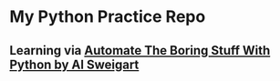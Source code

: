 # My Python Practice Repo

## Learning via [Automate The Boring Stuff With Python by Al Sweigart](https://automatetheboringstuff.com/)

